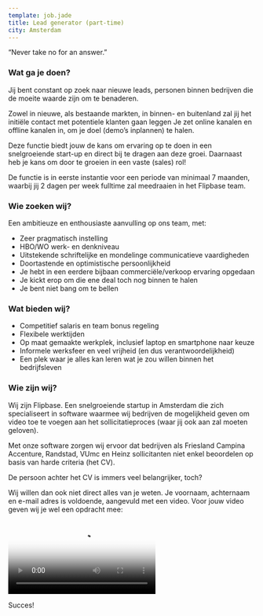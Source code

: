 ```yaml
---
template: job.jade
title: Lead generator (part-time)
city: Amsterdam
---
```


“Never take no for an answer.”

### Wat ga je doen?

Jij bent constant op zoek naar nieuwe leads, personen binnen bedrijven die de moeite waarde zijn om te benaderen.

Zowel in nieuwe, als bestaande markten, in binnen- en buitenland zal jij het initiële contact met potentiele klanten gaan leggen Je zet online kanalen en offline kanalen in, om je doel (demo’s inplannen) te halen.

Deze functie biedt jouw de kans om ervaring op te doen in een snelgroeiende start-up en direct bij te dragen aan deze groei. Daarnaast heb je kans om door te groeien in een vaste (sales) rol!

De functie is in eerste instantie voor een periode van minimaal 7 maanden, waarbij jij 2 dagen per week fulltime zal meedraaien in het Flipbase team.

### Wie zoeken wij?

Een ambitieuze en enthousiaste aanvulling op ons team, met:

- Zeer pragmatisch instelling
- HBO/WO werk- en denkniveau
- Uitstekende schriftelijke en mondelinge communicatieve vaardigheden
- Doortastende en optimistische persoonlijkheid
- Je hebt in een eerdere bijbaan commerciële/verkoop ervaring opgedaan
- Je kickt erop om die ene deal toch nog binnen te halen
- Je bent niet bang om te bellen

### Wat bieden wij?

- Competitief salaris en team bonus regeling
- Flexibele werktijden
- Op maat gemaakte werkplek, inclusief laptop en smartphone naar keuze
- Informele werksfeer en veel vrijheid (en dus verantwoordelijkheid)
- Een plek waar je alles kan leren wat je zou willen binnen het bedrijfsleven
 
### Wie zijn wij?

Wij zijn Flipbase. Een snelgroeiende startup in Amsterdam die zich specialiseert in software waarmee wij bedrijven de mogelijkheid geven om video toe te voegen aan het sollicitatieproces (waar jij ook aan zal moeten geloven).

Met onze software zorgen wij ervoor dat bedrijven als Friesland Campina Accenture, Randstad, VUmc en Heinz sollicitanten niet enkel beoordelen op basis van harde criteria (het CV). 

De persoon achter het CV is immers veel belangrijker, toch?

Wij willen dan ook niet direct alles van je weten. Je voornaam, achternaam en e-mail adres is voldoende, aangevuld met een video. Voor jouw video geven wij je wel een opdracht mee:

<video poster="https://s3.eu-central-1.amazonaws.com/videos.flipbase.com/www-jobs/sales.jpg" preload="auto" controls="true" style="max-width: 100%;">
  <source type="video/webm" src="https://s3.eu-central-1.amazonaws.com/videos.flipbase.com/www-jobs/sales.webm"/>
  <source type="video/mp4" src="https://s3.eu-central-1.amazonaws.com/videos.flipbase.com/www-jobs/sales.mp4"/>
  <source type="video/ogv" src="https://s3.eu-central-1.amazonaws.com/videos.flipbase.com/www-jobs/sales.ogv"/>
</video>

Succes!